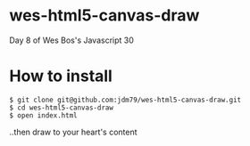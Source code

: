 # wes-html5-canvas-draw
Day 8 of Wes Bos's Javascript 30

# How to install

```
$ git clone git@github.com:jdm79/wes-html5-canvas-draw.git
$ cd wes-html5-canvas-draw
$ open index.html
```

..then draw to your heart's content
